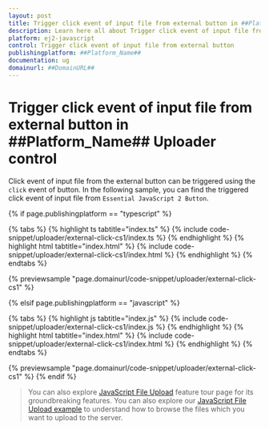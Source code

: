 ```yaml
---
layout: post
title: Trigger click event of input file from external button in ##Platform_Name## Uploader control | Syncfusion
description: Learn here all about Trigger click event of input file from external button in Syncfusion ##Platform_Name## Uploader control of Syncfusion Essential JS 2 and more.
platform: ej2-javascript
control: Trigger click event of input file from external button 
publishingplatform: ##Platform_Name##
documentation: ug
domainurl: ##DomainURL##
---
```


# Trigger click event of input file from external button in ##Platform_Name## Uploader control

Click event of input file from the external button can be triggered using the `click` event of button. In the following sample, you can find the triggered click event of input file from `Essential JavaScript 2 Button`.

{% if page.publishingplatform == "typescript" %}

 {% tabs %}
{% highlight ts tabtitle="index.ts" %}
{% include code-snippet/uploader/external-click-cs1/index.ts %}
{% endhighlight %}
{% highlight html tabtitle="index.html" %}
{% include code-snippet/uploader/external-click-cs1/index.html %}
{% endhighlight %}
{% endtabs %}
        
{% previewsample "page.domainurl/code-snippet/uploader/external-click-cs1" %}

{% elsif page.publishingplatform == "javascript" %}

{% tabs %}
{% highlight js tabtitle="index.js" %}
{% include code-snippet/uploader/external-click-cs1/index.js %}
{% endhighlight %}
{% highlight html tabtitle="index.html" %}
{% include code-snippet/uploader/external-click-cs1/index.html %}
{% endhighlight %}
{% endtabs %}

{% previewsample "page.domainurl/code-snippet/uploader/external-click-cs1" %}
{% endif %}

> You can also explore [JavaScript File Upload](https://www.syncfusion.com/javascript-ui-controls/js-file-upload) feature tour page for its groundbreaking features. You can also explore our [JavaScript File Upload example](https://ej2.syncfusion.com/demos/#/material/uploader/default.html) to understand how to browse the files which you want to upload to the server.